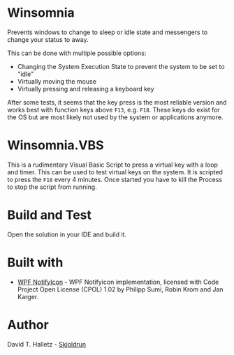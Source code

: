 # Winsomnia

Prevents windows to change to sleep or idle state and messengers to change your status to away.

This can be done with multiple possible options:

* Changing the System Execution State to prevent the system to be set to "idle"
* Virtually moving the mouse
* Virtually pressing and releasing a keyboard key

After some tests, it seems that the key press is the most reliable version and works best with function keys above `F13`, e.g. `F18`. These keys do exist for the OS but are most likely not used by the system or applications anymore.


# Winsomnia.VBS

This is a rudimentary Visual Basic Script to press a virtual key with a loop and timer. This can be used to test virtual keys on the system. It is scripted to press the `F18` every 4 minutes. Once started you have to kill the Process to stop the script from running.


# Build and Test

Open the solution in your IDE and build it. 


# Built with

* [WPF NotifyIcon](https://github.com/hardcodet/wpf-notifyicon) - WPF Notifyicon implementation, licensed with Code Project Open License (CPOL) 1.02 by Philipp Sumi, Robin Krom and Jan Karger.


# Author

David T. Halletz - [Skjoldrun](https://github.com/Skjoldrun)